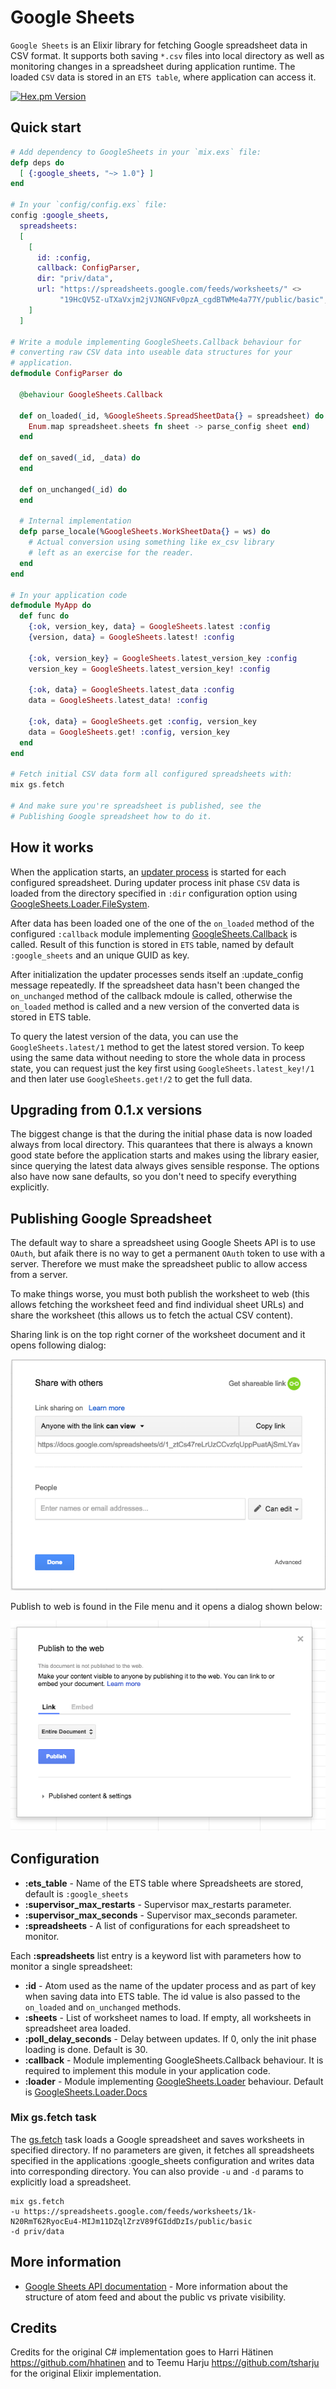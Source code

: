 # Google Sheets 

`Google Sheets` is an Elixir library for fetching Google spreadsheet data in CSV format. It supports both saving `*.csv` files into local directory as well as monitoring changes in a spreadsheet during application runtime. The loaded `CSV` data is stored in an `ETS table`, where application can access it.

[![Hex.pm Version](http://img.shields.io/hexpm/v/google_sheets.svg?style=flat)](https://hex.pm/packages/google_sheets)

## Quick start

```elixir
# Add dependency to GoogleSheets in your `mix.exs` file:
defp deps do
  [ {:google_sheets, "~> 1.0"} ]
end

# In your `config/config.exs` file:
config :google_sheets,
  spreadsheets:
  [
    [
      id: :config,
      callback: ConfigParser,
      dir: "priv/data",
      url: "https://spreadsheets.google.com/feeds/worksheets/" <>
           "19HcQV5Z-uTXaVxjm2jVJNGNFv0pzA_cgdBTWMe4a77Y/public/basic",
    ]
  ]

# Write a module implementing GoogleSheets.Callback behaviour for
# converting raw CSV data into useable data structures for your
# application.
defmodule ConfigParser do

  @behaviour GoogleSheets.Callback

  def on_loaded(_id, %GoogleSheets.SpreadSheetData{} = spreadsheet) do
    Enum.map spreadsheet.sheets fn sheet -> parse_config sheet end)
  end

  def on_saved(_id, _data) do
  end

  def on_unchanged(_id) do
  end

  # Internal implementation
  defp parse_locale(%GoogleSheets.WorkSheetData{} = ws) do
    # Actual conversion using something like ex_csv library 
    # left as an exercise for the reader.
  end
end

# In your application code
defmodule MyApp do
  def func do
    {:ok, version_key, data} = GoogleSheets.latest :config
    {version, data} = GoogleSheets.latest! :config

    {:ok, version_key} = GoogleSheets.latest_version_key :config
    version_key = GoogleSheets.latest_version_key! :config

    {:ok, data} = GoogleSheets.latest_data :config
    data = GoogleSheets.latest_data! :config

    {:ok, data} = GoogleSheets.get :config, version_key
    data = GoogleSheets.get! :config, version_key
  end
end

# Fetch initial CSV data form all configured spreadsheets with:
mix gs.fetch

# And make sure you're spreadsheet is published, see the 
# Publishing Google spreadsheet how to do it.

```

## How it works

When the application starts, an [updater process](lib/google_sheets/updater.ex) is started for each configured spreadsheet. During updater process init phase `CSV` data is loaded from the directory specified in `:dir` configuration option using [GoogleSheets.Loader.FileSystem](lib/google_sheets/loader/file_system.ex).

After data has been loaded one of the one of the `on_loaded` method of the configured `:callback` module implementing [GoogleSheets.Callback](lib/google_sheets/callback.ex) is called. Result of this function is stored in `ETS` table, named by default `:google_sheets` and an unique GUID as key.

After initialization the updater processes sends itself an :update_config message repeatedly. If the spreadsheet data hasn't been changed the `on_unchanged` method of the callback mdoule is called, otherwise the `on_loaded` method is called and a new version of the converted data is stored in ETS table.

To query the latest version of the data, you can use the `GoogleSheets.latest/1` method to get the latest stored version. To keep using the same data without needing to store the whole data in process state, you can request just the key first using `GoogleSheets.latest_key!/1` and then later use `GoogleSheets.get!/2` to get the full data.

## Upgrading from 0.1.x versions

The biggest change is that the during the initial phase data is now loaded always from local directory. This quarantees that there is always a known good state before the application starts and makes using the library easier, since querying the latest data always gives sensible response. The options also have now sane defaults, so you don't need to specify everything explicitly. 

## Publishing Google Spreadsheet

The default way to share a spreadsheet using Google Sheets API is to use `OAuth`, but afaik there is no way to get a permanent `OAuth` token to use with a server. Therefore we must make the spreadsheet public to allow access from a server.

To make things worse, you must both publish the worksheet to web (this allows fetching the worksheet feed and find individual sheet URLs) and share the worksheet (this allows us to fetch the actual CSV content).

Sharing link is on the top right corner of the worksheet document and it opens following dialog:

![Sharing dialog](/docs/share_link.png)

Publish to web is found in the File menu and it opens a dialog shown below:

![Publish to Web](/docs/publish_to_web.png)

## Configuration

* __:ets_table__ - Name of the ETS table where Spreadsheets are stored, default is `:google_sheets`
* __:supervisor_max_restarts__ - Supervisor max_restarts parameter.
* __:supervisor_max_seconds__ - Supervisor max_seconds parameter.
* __:spreadsheets__ - A list of configurations for each spreadsheet to monitor.

Each __:spreadsheets__ list entry is a keyword list with parameters how to monitor a single spreadsheet:

* __:id__ - Atom used as the name of the updater process and as part of key when saving data into ETS table. The id value is also passed to the `on_loaded` and `on_unchanged` methods.
* __:sheets__ - List of worksheet names to load. If empty, all worksheets in spreadsheet area loaded.
* __:poll_delay_seconds__ - Delay between updates. If 0, only the init phase loading is done. Default is 30.
* __:callback__ - Module implementing GoogleSheets.Callback behaviour. It is required to implement this module in your application code.
* __:loader__ - Module implementing [GoogleSheets.Loader](lib/google_sheets/loader.ex) behaviour. Default is [GoogleSheets.Loader.Docs](lib/google_sheets/loader/docs.ex)

### Mix gs.fetch task

The [gs.fetch](lib/mix/task/gs.fetch.ex) task loads a Google spreadsheet and saves worksheets in specified directory. If no parameters are given, it fetches all spreadsheets specified in the applications :google_sheets configuration and writes data into corresponding directory. You can also provide `-u` and `-d` params to explicitly load a spreadsheet.

```
mix gs.fetch
-u https://spreadsheets.google.com/feeds/worksheets/1k-N20RmT62RyocEu4-MIJm11DZqlZrzV89fGIddDzIs/public/basic 
-d priv/data
```

## More information

* [Google Sheets API documentation](https://developers.google.com/google-apps/spreadsheets/) - More information about the structure of atom feed and about the public vs private visibility.

## Credits

Credits for the original C# implementation goes to Harri Hätinen https://github.com/hhatinen and to Teemu Harju https://github.com/tsharju for the original Elixir implementation.
